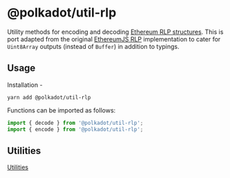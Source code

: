 # @polkadot/util-rlp

Utility methods for encoding and decoding [Ethereum RLP structures](https://github.com/ethereum/wiki/wiki/%5BEnglish%5D-RLP). This is port adapted from the original [EthereumJS RLP](https://github.com/ethereumjs/rlp/blob/0ce09db81fc303fcee593f7cc094ba44015f9b92.js) implementation to cater for `Uint8Array` outputs (instead of `Buffer`) in addition to typings.

## Usage

Installation -

```
yarn add @polkadot/util-rlp
```

Functions can be imported as follows:

```js
import { decode } from '@polkadot/util-rlp';
import { encode } from '@polkadot/util-rlp';
```

## Utilities

[Utilities](SUMMARY.md)
